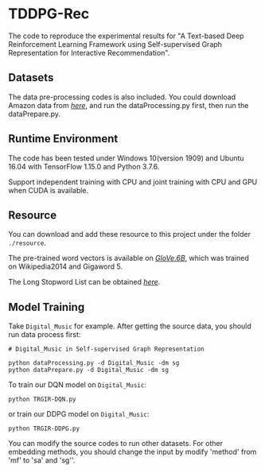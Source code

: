 # TDDPG-Rec
The code to reproduce the experimental results for "A Text-based Deep Reinforcement Learning Framework using Self-supervised Graph Representation for Interactive Recommendation".

## Datasets
The data pre-processing codes is also included. You could download Amazon data from *[here](http://snap.stanford.edu/data/amazon/productGraph/categoryFiles)*, and run the dataProcessing.py first, then run the dataPrepare.py.

## Runtime Environment
The code has been tested under Windows 10(version 1909) and Ubuntu 16.04 with TensorFlow 1.15.0 and Python 3.7.6.

Support independent training with CPU and joint training with CPU and GPU when CUDA is available.

## Resource
You can download and add these resource to this project under the folder `./resource`.

The pre-trained word vectors is available on *[GloVe.6B](http://nlp.stanford.edu/data/glove.6B.zip)*, which was trained on Wikipedia2014 and Gigaword 5.

The Long Stopword List can be obtained *[here](https://www.ranks.nl/stopwords)*.

## Model Training
Take `Digital_Music` for example. After getting the source data, you should run data process first:

```
# Digital_Music in Self-supervised Graph Representation

python dataProcessing.py -d Digital_Music -dm sg
python dataPrepare.py -d Digital_Music -dm sg
```

To train our DQN model on `Digital_Music`: 

```
python TRGIR-DQN.py 
```

or train our DDPG model on `Digital_Music`: 

```
python TRGIR-DDPG.py 
```

You can modify the source codes to run other datasets. For other embedding methods, you should change the input by modify 'method' from 'mf' to 'sa' and 'sg''.
